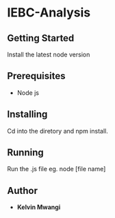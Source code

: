 # IEBC-Analysis
## Getting Started
Install the latest node version
## Prerequisites
* Node js
## Installing
Cd into the diretory and npm install.
## Running
Run the .js file eg. node [file name]
## Author
* **Kelvin Mwangi**